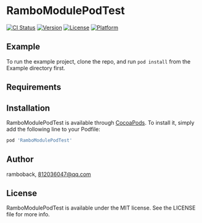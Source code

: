 # RamboModulePodTest

[![CI Status](https://img.shields.io/travis/ramboback/RamboModulePodTest.svg?style=flat)](https://travis-ci.org/ramboback/RamboModulePodTest)
[![Version](https://img.shields.io/cocoapods/v/RamboModulePodTest.svg?style=flat)](https://cocoapods.org/pods/RamboModulePodTest)
[![License](https://img.shields.io/cocoapods/l/RamboModulePodTest.svg?style=flat)](https://cocoapods.org/pods/RamboModulePodTest)
[![Platform](https://img.shields.io/cocoapods/p/RamboModulePodTest.svg?style=flat)](https://cocoapods.org/pods/RamboModulePodTest)

## Example

To run the example project, clone the repo, and run `pod install` from the Example directory first.

## Requirements

## Installation

RamboModulePodTest is available through [CocoaPods](https://cocoapods.org). To install
it, simply add the following line to your Podfile:

```ruby
pod 'RamboModulePodTest'
```

## Author

ramboback, 812036047@qq.com

## License

RamboModulePodTest is available under the MIT license. See the LICENSE file for more info.
